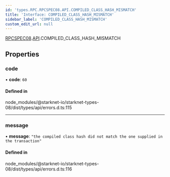 ```yaml
---
id: 'types.RPC.RPCSPEC08.API.COMPILED_CLASS_HASH_MISMATCH'
title: 'Interface: COMPILED_CLASS_HASH_MISMATCH'
sidebar_label: 'COMPILED_CLASS_HASH_MISMATCH'
custom_edit_url: null
---
```


[RPCSPEC08](../namespaces/types.RPC.RPCSPEC08.md).[API](../namespaces/types.RPC.RPCSPEC08.API.md).COMPILED_CLASS_HASH_MISMATCH

## Properties

### code

• **code**: `60`

#### Defined in

node_modules/@starknet-io/starknet-types-08/dist/types/api/errors.d.ts:115

---

### message

• **message**: `"the compiled class hash did not match the one supplied in the transaction"`

#### Defined in

node_modules/@starknet-io/starknet-types-08/dist/types/api/errors.d.ts:116
